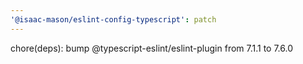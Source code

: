 ```yaml
---
'@isaac-mason/eslint-config-typescript': patch
---
```


chore(deps): bump @typescript-eslint/eslint-plugin from 7.1.1 to 7.6.0
